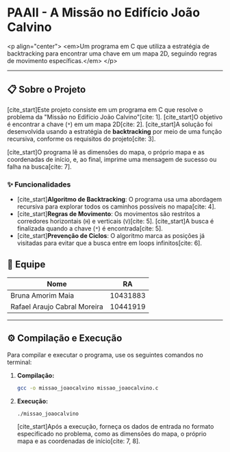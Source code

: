 # PAAII - A Missão no Edifício João Calvino

\<p align="center"\>
\<em\>Um programa em C que utiliza a estratégia de backtracking para encontrar uma chave em um mapa 2D, seguindo regras de movimento específicas.\</em\>
\</p\>

-----

## 📋 Sobre o Projeto

[cite\_start]Este projeto consiste em um programa em C que resolve o problema da "Missão no Edifício João Calvino"[cite: 1]. [cite\_start]O objetivo é encontrar a chave (`*`) em um mapa 2D[cite: 2]. [cite\_start]A solução foi desenvolvida usando a estratégia de **backtracking** por meio de uma função recursiva, conforme os requisitos do projeto[cite: 3].

[cite\_start]O programa lê as dimensões do mapa, o próprio mapa e as coordenadas de início, e, ao final, imprime uma mensagem de sucesso ou falha na busca[cite: 7].

### ✨ Funcionalidades

  * [cite\_start]**Algoritmo de Backtracking**: O programa usa uma abordagem recursiva para explorar todos os caminhos possíveis no mapa[cite: 4].
  * [cite\_start]**Regras de Movimento**: Os movimentos são restritos a corredores horizontais (`H`) e verticais (`V`)[cite: 5]. [cite\_start]A busca é finalizada quando a chave (`*`) é encontrada[cite: 5].
  * [cite\_start]**Prevenção de Ciclos**: O algoritmo marca as posições já visitadas para evitar que a busca entre em loops infinitos[cite: 6].

## 👥 Equipe


| Nome                       | RA        |
| -------------------------- | --------- |
| Bruna Amorim Maia          | 10431883  |
| Rafael Araujo Cabral Moreira | 10441919  |

-----

## ⚙️ Compilação e Execução

Para compilar e executar o programa, use os seguintes comandos no terminal:

1.  **Compilação:**
    ```sh
    gcc -o missao_joaocalvino missao_joaocalvino.c
    ```
2.  **Execução:**
    ```sh
    ./missao_joaocalvino
    ```
    [cite\_start]Após a execução, forneça os dados de entrada no formato especificado no problema, como as dimensões do mapa, o próprio mapa e as coordenadas de início[cite: 7, 8].
